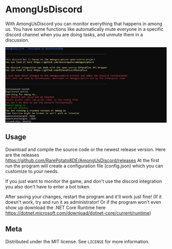# AmongUsDiscord

With AmongUsDiscord you can monitor everything that happens in among us.
You have some functions like automatically mute everyone in a specific discord
channel when you are doing tasks, and unmute them in a discussion.

![](header.png)

## Usage

Download and compile the source code or the newest release version.
Here are the releases https://github.com/RarePotato8DE/AmongUsDiscord/releases
At the first run the program will create a configuration file (config.json)
which you can customize to your needs.

If you just want to monitor the game, and don't use the discord integration
you also don't have to enter a bot token.

After saving your changes, restart the program and it'll work just fine!
(If it doesn't work, try and run it as administrator! Or if the program won't even show up
download the .NET Core Runtime here https://dotnet.microsoft.com/download/dotnet-core/current/runtime)


## Meta

Distributed under the MIT license. See ``LICENSE`` for more information.
